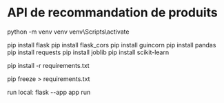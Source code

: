 # API de recommandation de produits

python -m venv venv
venv\Scripts\activate 

pip install flask
pip install flask_cors
pip install guincorn
pip install pandas
pip install requests
pip install joblib
pip install scikit-learn

pip install -r requirements.txt

pip freeze > requirements.txt

run local: flask --app app run